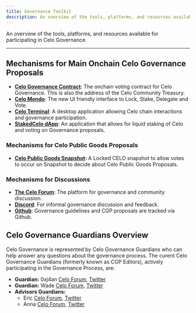 ```yaml
---
title: Governance Toolkit
description: An overview of the tools, platforms, and resources available for participating in Celo Governance.
---
```


An overview of the tools, platforms, and resources available for participating in Celo Governance.

---

## Mechanisms for Main Onchain Celo Governance Proposals

* [**Celo Governance Contract**](https://celoscan.io/address/0xd533ca259b330c7a88f74e000a3faea2d63b7972#code): The onchain voting contract for Celo Governance. This is also the address of the Celo Community Treasury.
* [**Celo Mondo**](https://mondo.celo.org/): The new UI friendly interface to Lock, Stake, Delegate and Vote.
* [**Celo Terminal**](https://celoterminal.com/): A desktop application allowing Celo chain interactions and governance participation.
* [**StakedCelo dApp**](https://app.stcelo.xyz/connect): An application that allows for liquid staking of Celo and voting on Governance proposals.

### Mechanisms for Celo Public Goods Proposals

* **[Celo Public Goods Snapshot](https://snapshot.org/#/celopg.eth):** A Locked CELO snapshot to allow votes to occur on Snapshot to decide about Celo Public Goods Proposals.

### Mechanisms for Discussions

* [**The Celo Forum**](https://forum.celo.org/): The platform for governance and community discussion.
* [**Discord**](https://discord.com/invite/celo): For informal governance discussion and feedback.
* [**Github**](https://github.com/celo-org/governance): Governance guidelines and CGP proposals are tracked via Github.

## Celo Governance Guardians Overview

Celo Governance is represented by Celo Governance Guardians who can help answer any questions about the governance process.
The curent Celo Governance Guardians (formerly known as CGP Editors), actively participating in the Governance Process, are:

* **Guardian:** 0xj4an [Celo Forum](https://forum.celo.org/u/0xj4an-work), [Twitter](https://x.com/0xj4an)
* **Guardian:** Wade [Celo Forum](https://forum.celo.org/u/wade), [Twitter](https://x.com/0xZOZ)
* **Advisors Guardians:**
  * Eric [Celo Forum](https://forum.celo.org/u/ericnakagawa), [Twitter](https://x.com/ericnakagawa)
  * Anna [Celo Forum](https://forum.celo.org/u/annaalexa), [Twitter](https://x.com/AnnaAlexaK)
  